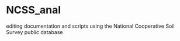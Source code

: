 # NCSS_anal
editing documentation and scripts using the National Cooperative Soil Survey public database
